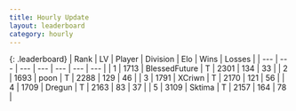 ```yaml
---
title: Hourly Update
layout: leaderboard
category: hourly
---
```


{: .leaderboard}
| Rank | LV | Player | Division | Elo | Wins | Losses |
| --- | --- | --- | --- | --- | --- | --- |
| <span data-change="0">1</span> | 1713 | <span title="ID: 692745">BlessedFuture</span> | T | <span data-change="0">2301</span> | <span data-change="0">134</span> | <span data-change="0">33</span> |
| <span data-change="0">2</span> | 1693 | <span title="ID: 540690">poon</span> | T | <span data-change="0">2288</span> | <span data-change="0">129</span> | <span data-change="0">46</span> |
| <span data-change="0">3</span> | 1791 | <span title="ID: 448883">XCriwn</span> | T | <span data-change="0">2170</span> | <span data-change="0">121</span> | <span data-change="0">56</span> |
| <span data-change="0">4</span> | 1709 | <span title="ID: 337810">Dregun</span> | T | <span data-change="0">2163</span> | <span data-change="0">83</span> | <span data-change="0">37</span> |
| <span data-change="0">5</span> | 3109 | <span title="ID: 353063">Sktima</span> | T | <span data-change="0">2157</span> | <span data-change="0">164</span> | <span data-change="0">78</span> |